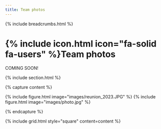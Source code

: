 ```yaml
---
title: Team photos
---
```

{% include breadcrumbs.html %}

# {% include icon.html icon="fa-solid fa-users" %}Team photos

COMING SOON! 

{% include section.html %}

{% capture content %}

{% include figure.html image="images/reunion_2023.JPG" %}
{% include figure.html image="images/photo.jpg" %}

{% endcapture %}

{% include grid.html style="square" content=content %}
